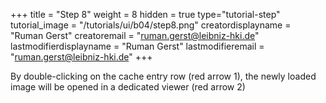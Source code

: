 +++
title = "Step 8"
weight = 8
hidden = true
type="tutorial-step"
tutorial_image = "/tutorials/ui/b04/step8.png"
creatordisplayname = "Ruman Gerst"
creatoremail = "ruman.gerst@leibniz-hki.de"
lastmodifierdisplayname = "Ruman Gerst"
lastmodifieremail = "ruman.gerst@leibniz-hki.de"
+++

By double-clicking on the cache entry row (red arrow 1), the newly loaded image will be opened in a dedicated viewer (red arrow 2)